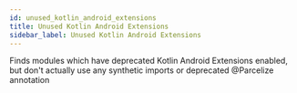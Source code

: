 ```yaml
---
id: unused_kotlin_android_extensions
title: Unused Kotlin Android Extensions
sidebar_label: Unused Kotlin Android Extensions
---
```


Finds modules which have deprecated Kotlin Android Extensions enabled, but don't actually use any
synthetic imports or deprecated @Parcelize annotation
